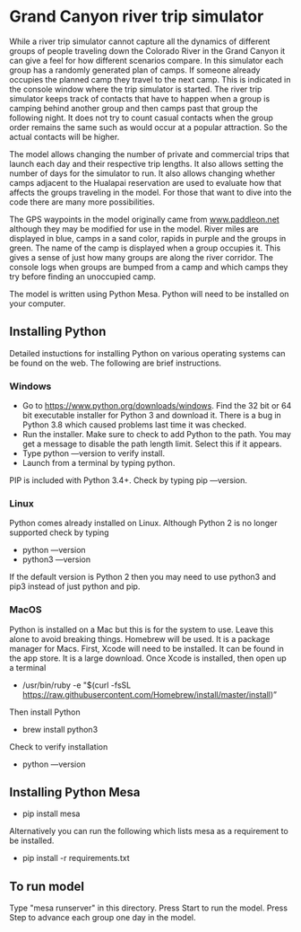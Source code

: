 # Grand Canyon river trip simulator

While a river trip simulator cannot capture all the dynamics of different groups of people traveling down the Colorado River in the Grand Canyon it can give a feel for how different scenarios compare.  In this simulator each group has a randomly generated plan of camps.  If someone already occupies the planned camp they travel to the next camp.  This is indicated in the console window where the trip simulator is started.  The river trip simulator keeps track of contacts that have to happen when a group is camping behind another group and then camps past that group the following night.  It does not try to count casual contacts when the group order remains the same such as would occur at a popular attraction.  So the actual contacts will be higher.

The model allows changing the number of private and commercial trips that launch each day and their respective trip lengths.  It also allows setting the number of days for the simulator to run.  It also allows changing whether camps adjacent to the Hualapai reservation are used to evaluate how that affects the groups traveling in the model.  For those that want to dive into the code there are many more possibilities.

The GPS waypoints in the model originally came from www.paddleon.net although they may be modified for use in the model.  River miles are displayed in blue, camps in a sand color, rapids in purple and the groups in green.  The name of the camp is displayed when a group occupies it.  This gives a sense of just how many groups are along the river corridor.  The console logs when groups are bumped from a camp and which camps they try before finding an unoccupied camp.

The model is written using Python Mesa.  Python will need to be installed on your computer.

## Installing Python

Detailed instuctions for installing Python on various operating systems can be found on the web.  The following are brief instructions.

### Windows

* Go to https://www.python.org/downloads/windows.  Find the 32 bit or 64 bit executable installer for Python 3 and download it.  There is a bug in Python 3.8 which caused problems last time it was checked.
* Run the installer.  Make sure to check to add Python to the path.  You may get a message to disable the path length limit.  Select this if it appears.
* Type python —version to verify install.
* Launch from a terminal by typing python. 

PIP is included with Python 3.4+.  Check by typing pip —version. 

### Linux

Python comes already installed on Linux.  Although Python 2 is no longer supported check by typing

* python —version
* python3 —version

If the default version is Python 2 then you may need to use python3 and pip3 instead of just python and pip.

### MacOS

Python is installed on a Mac but this is for the system to use.  Leave this alone to avoid breaking things.  Homebrew will be used.  It is a package manager for Macs.  First, Xcode will need to be installed.  It can be found in the app store.  It is a large download.   Once Xcode is installed, then open up a terminal

* /usr/bin/ruby -e "$(curl -fsSL https://raw.githubusercontent.com/Homebrew/install/master/install)”

Then install Python

* brew install python3

Check to verify installation

* python —version

## Installing Python Mesa

* pip install mesa

Alternatively you can run the following which lists mesa as a requirement to be installed.

* pip install -r requirements.txt

## To run model

Type "mesa runserver" in this directory.  Press Start to run the model.  Press Step to advance each group one day in the model.
